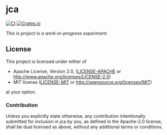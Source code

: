# jca

[![CI][ci-badge]][ci-link]
[![Crates.io][cargo-badge]][cargo-link]

[ci-link]: https://github.com/Juici/jca/actions?query=workflow%3ACI
[ci-badge]: https://img.shields.io/github/workflow/status/Juici/jca/CI.svg

[cargo-link]: https://crates.io/crates/jca
[cargo-badge]: https://img.shields.io/crates/v/jca.svg


*This is project is a work-in-progress experiment.*


## License

This project is licensed under either of

 * Apache License, Version 2.0, ([LICENSE-APACHE](LICENSE-APACHE) or
   http://www.apache.org/licenses/LICENSE-2.0)
 * MIT license ([LICENSE-MIT](LICENSE-MIT) or
   http://opensource.org/licenses/MIT)

at your option.


### Contribution

Unless you explicitly state otherwise, any contribution intentionally submitted
for inclusion in jca by you, as defined in the Apache-2.0 license, shall be
dual licensed as above, without any additional terms or conditions.

